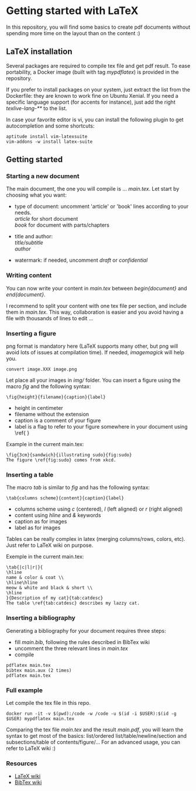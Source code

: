 # Getting started with LaTeX
In this repository, you will find some basics to create pdf documents without spending more time on the layout than on the content :)

## LaTeX installation
Several packages are required to compile tex file and get pdf result.
To ease portability, a Docker image (built with tag _mypdflatex_) is provided in the repository.

If you prefer to install packages on your system, just extract the list from the Dockerfile: they are known to work fine on Ubuntu Xenial.
If you need a specific language support (for accents for instance), just add the right _texlive-lang-**_ to the list.

In case your favorite editor is vi, you can install the following plugin to get autocompletion and some shortcuts:
```
aptitude install vim-latexsuite
vim-addons -w install latex-suite
```

## Getting started
### Starting a new document
The main document, the one you will compile is ... _main.tex_. Let start by choosing what you want:
* type of document: uncomment 'article' or 'book' lines according to your needs.  
   _article_ for short document  
   _book_ for document with parts/chapters

* title and author:  
   _title/subtitle_  
   _author_

* watermark: if needed, uncomment _draft_ or _confidential_


### Writing content
You can now write your content in _main.tex_ between _begin{document}_ and _end{document}_.

I recommend to split your content with one tex file per section, and include them in _main.tex_.
This way, collaboration is easier and you avoid having a file with thousands of lines to edit ...

### Inserting a figure
png format is mandatory here (LaTeX supports many other, but png will avoid lots of issues at compilation time). If needed, _imagemagick_ will help you.
```
convert image.XXX image.png
```

Let place all your images in _img/_ folder. You can insert a figure using the macro _fig_ and the following syntax:
```
\fig{height}{filename}{caption}{label}
```
* height in centimeter
* filename without the extension
* caption is a comment of your figure
* label is a flag to refer to your figure somewhere in your document using \ref{ }

Example in the current main.tex:
```
\fig{3cm}{sandwich}{illustrating sudo}{fig:sudo}
The figure \ref{fig:sudo} comes from xkcd.
```

### Inserting a table
The macro _tab_ is similar to _fig_ and has the following syntax:
```
\tab{columns scheme}{content}{caption}{label}
```
* columns scheme using _c_ (centered), _l_ (left aligned) or _r_ (right aligned)
* content using _hline_ and _&_ keywords 
* caption as for images
* label as for images

Tables can be really complex in latex (merging columns/rows, colors, etc). 
Just refer to LaTeX wiki on purpose. 


Exemple in the current main.tex:
```
\tab{|c|l|r|}{
\hline
name & color & coat \\ 
\hline\hline
meow & white and black & short \\
\hline
}{Description of my cat}{tab:catdesc}
The table \ref{tab:catdesc} describes my lazzy cat.
```

### Inserting a bibliography
Generating a bibliography for your document requires three steps:
* fill _main.bib_, following the rules described in BibTex wiki 
* uncomment the three relevant lines in _main.tex_
* compile  
```
pdflatex main.tex
bibtex main.aux (2 times)
pdflatex main.tex
```

### Full example
Let compile the tex file in this repo.
```
docker run -it -v $(pwd):/code -w /code -u $(id -i $USER):$(id -g $USER) mypdflatex main.tex
```

Comparing the tex file _main.tex_ and the result _main.pdf_, you will learn the syntax to get most of the basics: list/ordered list/table/newline/section and subsections/table of contents/figure/...
For an advanced usage, you can refer to LaTeX wiki :)


### Resources
* [LaTeX wiki](https://en.wikibooks.org/wiki/LaTeX/)
* [BibTex wiki](https://fr.wikipedia.org/wiki/BibTeX)
